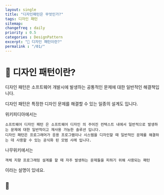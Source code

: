```yaml
---
layout: single
title: "디자인패턴은 무엇인가?"
tags: 디자인 패턴
sitemap:
changefreq : daily
priority : 0.5
categories : DesignPattern
excerpt: "📘 디자인 패턴이란?"
permalink : "/01/"
---
```


# 📘 디자인 패턴이란?
디자인 패턴은 소프트웨어 개발시에 발생하는 공통적인 문제에 대한 일반적인 해결책입니다.  

디자인 패턴은 특정한 디자인 문제를 해결할 수 있는 일종의 설계도 입니다.

위키피디아에서는 

```
소프트웨어 디자인 패턴 은 소프트웨어 디자인 의 주어진 컨텍스트 내에서 일반적으로 발생하는 문제에 대한 일반적이고 재사용 가능한 솔루션 입니다.  
디자인 패턴은 프로그래머가 응용 프로그램이나 시스템을 디자인할 때 일반적인 문제를 해결하는 데 사용할 수 있는 공식화 된 모범 사례 입니다.

```
나무위키에서는

```
객체 지향 프로그래밍 설계를 할 때 자주 발생하는 문제들을 피하기 위해 사용되는 패턴
```
이라는 설명이 있네요. 

## 📖 

